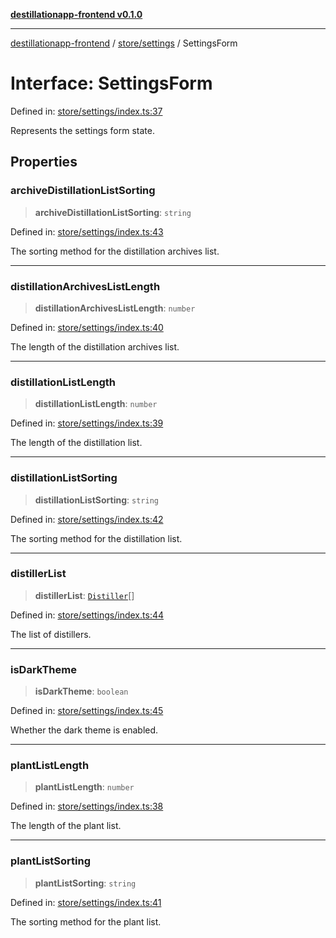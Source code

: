 [**destillationapp-frontend v0.1.0**](../../../README.md)

***

[destillationapp-frontend](../../../modules.md) / [store/settings](../README.md) / SettingsForm

# Interface: SettingsForm

Defined in: [store/settings/index.ts:37](https://github.com/DestillApp/main/blob/ec2df52a50a22efb35f12a0243274f6d03fbca52/frontend/src/store/settings/index.ts#L37)

Represents the settings form state.

## Properties

### archiveDistillationListSorting

> **archiveDistillationListSorting**: `string`

Defined in: [store/settings/index.ts:43](https://github.com/DestillApp/main/blob/ec2df52a50a22efb35f12a0243274f6d03fbca52/frontend/src/store/settings/index.ts#L43)

The sorting method for the distillation archives list.

***

### distillationArchivesListLength

> **distillationArchivesListLength**: `number`

Defined in: [store/settings/index.ts:40](https://github.com/DestillApp/main/blob/ec2df52a50a22efb35f12a0243274f6d03fbca52/frontend/src/store/settings/index.ts#L40)

The length of the distillation archives list.

***

### distillationListLength

> **distillationListLength**: `number`

Defined in: [store/settings/index.ts:39](https://github.com/DestillApp/main/blob/ec2df52a50a22efb35f12a0243274f6d03fbca52/frontend/src/store/settings/index.ts#L39)

The length of the distillation list.

***

### distillationListSorting

> **distillationListSorting**: `string`

Defined in: [store/settings/index.ts:42](https://github.com/DestillApp/main/blob/ec2df52a50a22efb35f12a0243274f6d03fbca52/frontend/src/store/settings/index.ts#L42)

The sorting method for the distillation list.

***

### distillerList

> **distillerList**: [`Distiller`](Distiller.md)[]

Defined in: [store/settings/index.ts:44](https://github.com/DestillApp/main/blob/ec2df52a50a22efb35f12a0243274f6d03fbca52/frontend/src/store/settings/index.ts#L44)

The list of distillers.

***

### isDarkTheme

> **isDarkTheme**: `boolean`

Defined in: [store/settings/index.ts:45](https://github.com/DestillApp/main/blob/ec2df52a50a22efb35f12a0243274f6d03fbca52/frontend/src/store/settings/index.ts#L45)

Whether the dark theme is enabled.

***

### plantListLength

> **plantListLength**: `number`

Defined in: [store/settings/index.ts:38](https://github.com/DestillApp/main/blob/ec2df52a50a22efb35f12a0243274f6d03fbca52/frontend/src/store/settings/index.ts#L38)

The length of the plant list.

***

### plantListSorting

> **plantListSorting**: `string`

Defined in: [store/settings/index.ts:41](https://github.com/DestillApp/main/blob/ec2df52a50a22efb35f12a0243274f6d03fbca52/frontend/src/store/settings/index.ts#L41)

The sorting method for the plant list.
